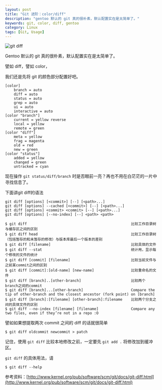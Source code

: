 ```yaml
---
layout: post
title: "Git 进阶：color/diff"
description: "gentoo 默认的 git 真的很朴素，默认配置实在是太简单了。"
keywords: git, color, diff, gentoo
category: Linux
tags: [Git, Usage]
---
```


![git diff](http://cdn.09hd.com/images/2012/06/git-diff.png "git diff")

Gentoo 默认的 git 真的很朴素，默认配置实在是太简单了。

<!-- more -->
譬如 diff，譬如 color，

我们还是先将 git 的颜色部分配置好吧。

```
[color]
    branch = auto
    diff = auto
    status = auto
    grep = auto
    ui = auto
    interactive = auto
[color "branch"]
    current = yellow reverse
    local = yellow
    remote = green
[color "diff"]
    meta = yellow
    frag = magenta
    old = red
    new = green
[color "status"]
    added = yellow
    changed = green
    untracked = cyan
```

现在操作 `git status/diff/branch` 时是否眼前一亮？再也不用在白茫茫的一片中寻找信息了。

下面讲git diff的语法

```
git diff [options] [<commit>] [--] [<path>...]
git diff [options] --cached [<commit>] [--] [<path>...]
git diff [options] <commit> <commit> [--] [<path>...]
git diff [options] [--no-index] [--] <path> <path>
```

```
$ git diff                                                比较工作目录树与缓存区之间的区别
$ git diff head                                           比较工作目录树（包括暂存的和未暂存的修改）与版本库最后一个版本的差别
$ git diff [filename]                                     比较具体的文件
$ git diff --stat                                         统计用，显示每个修改的文件的统计
$ git diff [commit] [filename]                            比较当前文件与之前某commit之间的区别
$ git diff [commit]:[old-name] [new-name]                 比较重命名的文件
$ git diff [branch]..[other-branch]                       比较两个branch之间的commit
$ git diff [branch]...[other-branch]                      Compare the tip of other-branch and the closest ancestor (fork point) on [branch]
$ git diff [branch]:[filename] [other-branch]:filename    比较两个分支之间的具体文件的区别
$ git diff --no-index [filename] [filename]               Compare any two files, even if they’re not in a repo :O
```

譬如如果想提取两次 commit 之间的 diff 的话就很简单

    $ git diff oldcommit newcommit > patch

记住，使用 `git diff` 比较本地修改之前，一定要先 `git add .` 将修改加到缓冲区。

`git diff` 的具体用法，请

    $ git diff --help

参考资料：[http://www.kernel.org/pub/software/scm/git/docs/git-diff.html](http://www.kernel.org/pub/software/scm/git/docs/git-diff.html)
